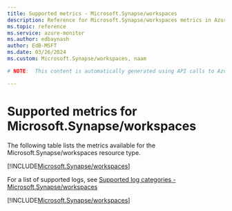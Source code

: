 ```yaml
---
title: Supported metrics - Microsoft.Synapse/workspaces
description: Reference for Microsoft.Synapse/workspaces metrics in Azure Monitor.
ms.topic: reference
ms.service: azure-monitor
ms.author: edbaynash
author: EdB-MSFT
ms.date: 03/26/2024
ms.custom: Microsoft.Synapse/workspaces, naam

# NOTE:  This content is automatically generated using API calls to Azure. Any edits made on these files will be overwritten in the next run of the script. 

---
```


  
# Supported metrics for Microsoft.Synapse/workspaces
  
The following table lists the metrics available for the Microsoft.Synapse/workspaces resource type.  
  
  
[!INCLUDE[Microsoft.Synapse/workspaces](./includes/metrics-headings-include.md)]  
  
  
  
For a list of supported logs, see [Supported log categories - Microsoft.Synapse/workspaces](../supported-logs/microsoft-synapse-workspaces-logs.md)  
  
 

[!INCLUDE[Microsoft.Synapse/workspaces](./includes/microsoft-synapse-workspaces-metrics-include.md)]
